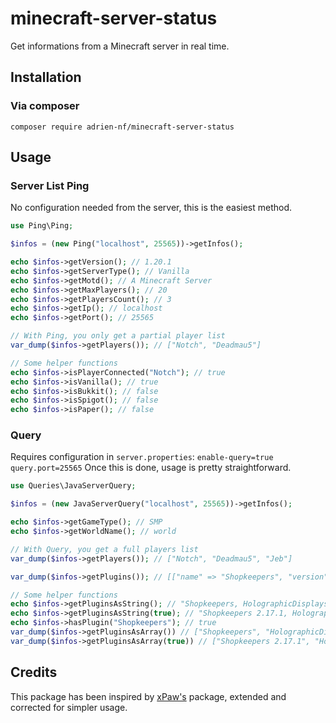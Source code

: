 # minecraft-server-status
Get informations from a Minecraft server in real time.
## Installation
### Via composer
`composer require adrien-nf/minecraft-server-status`
## Usage
### Server List Ping
No configuration needed from the server, this is the easiest method.
```php
use Ping\Ping;

$infos = (new Ping("localhost", 25565))->getInfos();

echo $infos->getVersion(); // 1.20.1
echo $infos->getServerType(); // Vanilla
echo $infos->getMotd(); // A Minecraft Server
echo $infos->getMaxPlayers(); // 20
echo $infos->getPlayersCount(); // 3
echo $infos->getIp(); // localhost
echo $infos->getPort(); // 25565

// With Ping, you only get a partial player list
var_dump($infos->getPlayers()); // ["Notch", "Deadmau5"]

// Some helper functions
echo $infos->isPlayerConnected("Notch"); // true
echo $infos->isVanilla(); // true
echo $infos->isBukkit(); // false
echo $infos->isSpigot(); // false
echo $infos->isPaper(); // false
```
### Query
Requires configuration in `server.properties`:
`enable-query=true`
`query.port=25565`
Once this is done, usage is pretty straightforward.
```php
use Queries\JavaServerQuery;

$infos = (new JavaServerQuery("localhost", 25565))->getInfos();

echo $infos->getGameType(); // SMP
echo $infos->getWorldName(); // world

// With Query, you get a full players list
var_dump($infos->getPlayers()); // ["Notch", "Deadmau5", "Jeb"]

var_dump($infos->getPlugins()); // [["name" => "Shopkeepers", "version" => "2.17.1"], ["name" => "HolographicDisplays", "version" => "3.0.2"]]

// Some helper functions
echo $infos->getPluginsAsString(); // "Shopkeepers, HolographicDisplays"
echo $infos->getPluginsAsString(true); // "Shopkeepers 2.17.1, HolographicDisplays 3.0.2"
echo $infos->hasPlugin("Shopkeepers"); // true
var_dump($infos->getPluginsAsArray()) // ["Shopkeepers", "HolographicDisplays"]
var_dump($infos->getPluginsAsArray(true)) // ["Shopkeepers 2.17.1", "HolographicDisplays 3.0.2"]
```
## Credits
This package has been inspired by [xPaw's]("https://github.com/xPaw/PHP-Minecraft-Query") package, extended and corrected for simpler usage.
